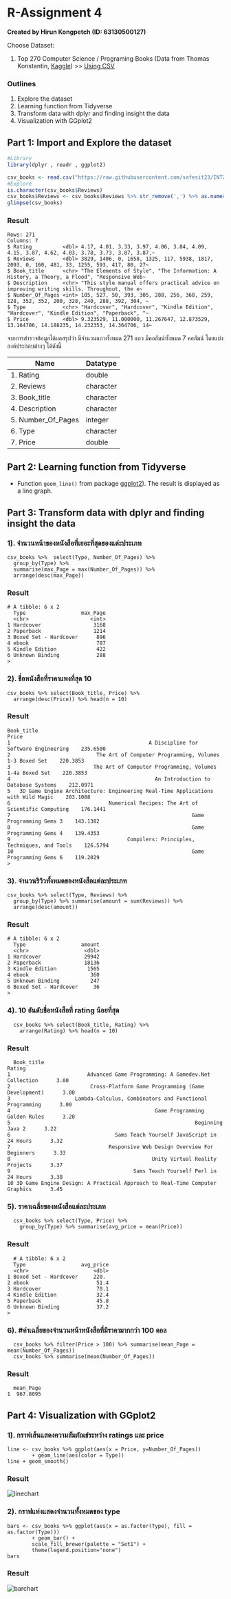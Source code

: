 # R-Assignment 4

**Created by Hirun Kongpetch (ID: 63130500127)**

Choose Dataset:
1. Top 270 Computer Science / Programing Books (Data from Thomas Konstantin, [Kaggle](https://www.kaggle.com/thomaskonstantin/top-270-rated-computer-science-programing-books)) >> [Using CSV](https://raw.githubusercontent.com/safesit23/INT214-Statistics/main/datasets/prog_book.csv)

### Outlines
1. Explore the dataset
2. Learning function from Tidyverse
3. Transform data with dplyr and finding insight the data
4. Visualization with GGplot2

## Part 1: Import and Explore the dataset

```R
#Library
library(dplyr , readr , ggplot2)

csv_books <- read.csv("https://raw.githubusercontent.com/safesit23/INT214-Statistics/main/datasets/prog_book.csv")
#Explore
is.character(csv_books$Reviews)
csv_books$Reviews <- csv_books$Reviews %>% str_remove(',') %>% as.numeric()
glimpse(csv_books)
```

### Result

```{R}
Rows: 271
Columns: 7
$ Rating          <dbl> 4.17, 4.01, 3.33, 3.97, 4.06, 3.84, 4.09, 4.15, 3.87, 4.62, 4.03, 3.78, 3.73, 3.87, 3.87,~
$ Reviews         <dbl> 3829, 1406, 0, 1658, 1325, 117, 5938, 1817, 2093, 0, 160, 481, 33, 1255, 593, 417, 80, 27~
$ Book_title      <chr> "The Elements of Style", "The Information: A History, a Theory, a Flood", "Responsive Web~
$ Description     <chr> "This style manual offers practical advice on improving writing skills. Throughout, the e~
$ Number_Of_Pages <int> 105, 527, 50, 393, 305, 288, 256, 368, 259, 128, 352, 352, 200, 328, 240, 288, 392, 304, ~
$ Type            <chr> "Hardcover", "Hardcover", "Kindle Edition", "Hardcover", "Kindle Edition", "Paperback", "~
$ Price           <dbl> 9.323529, 11.000000, 11.267647, 12.873529, 13.164706, 14.188235, 14.232353, 14.364706, 14~
```

จากการสำรวจข้อมูลได้ผลสรุปว่า มีจำนวนแถวทั้งหมด 271 แถว มีคอลัมน์ทั้งหมด 7 คอลัมน์ โดยแบ่งองค์ประกอบต่างๆ ได้ดังนี้

|      Name       | Datatype|
|-----------------|---------|
|1. Rating          |double   |
|2. Reviews         |character|
|3. Book_title      |character|
|4. Description     |character|
|5. Number_Of_Pages |integer  |
|6. Type            |character|
|7. Price           |double   |

## Part 2: Learning function from Tidyverse
- Function `geom_line()` from package [ggplot2](https://ggplot2.tidyverse.org/reference/geom_path.html?q=geom%20_%20line)). The result is displayed as a line graph.

## Part 3: Transform data with dplyr and finding insight the data

### 1). จำนวนหน้าของหนังสือที่เยอะที่สุดของแต่ะประเภท
```{R}
csv_books %>%  select(Type, Number_Of_Pages) %>% 
  group_by(Type) %>% 
  summarise(max_Page = max(Number_Of_Pages)) %>%
  arrange(desc(max_Page))
```
### Result
```{R}
# A tibble: 6 x 2
  Type                  max_Page
  <chr>                    <int>
1 Hardcover                 3168
2 Paperback                 1214
3 Boxed Set - Hardcover      896
4 ebook                      787
5 Kindle Edition             422
6 Unknown Binding            288
> 
```
### 2). ชื่อหนังสือที่ราคาแพงที่สุด 10
```{R}
csv_books %>% select(Book_title, Price) %>%
  arrange(desc(Price)) %>% head(n = 10)
```
### Result
```{R}
Book_title                                                                               Price                      
1                                             A Discipline for Software Engineering    235.6500
2                            The Art of Computer Programming, Volumes 1-3 Boxed Set    220.3853
3                           The Art of Computer Programming, Volumes 1-4a Boxed Set    220.3853
4                                               An Introduction to Database Systems    212.0971
5   3D Game Engine Architecture: Engineering Real-Time Applications with Wild Magic    203.1088
6                                Numerical Recipes: The Art of Scientific Computing    176.1441
7                                                           Game Programming Gems 3    143.1382
8                                                           Game Programming Gems 4    139.4353
9                                      Compilers: Principles, Techniques, and Tools    126.5794
10                                                          Game Programming Gems 6    119.2029
> 
```

### 3). จำนวนรีวิวทั้งหมดของหนังสือแต่ละประเภท
```{R}
csv_books %>% select(Type, Reviews) %>%
  group_by(Type) %>% summarise(amount = sum(Reviews)) %>%
  arrange(desc(amount))
```
### Result
```{R}
# A tibble: 6 x 2
  Type                  amount
  <chr>                  <dbl>
1 Hardcover              29942
2 Paperback              18136
3 Kindle Edition          1565
4 ebook                    360
5 Unknown Binding          247
6 Boxed Set - Hardcover     36
> 
```

### 4). 10 อันดับชื่อหนังสือที่ rating น้อยที่สุด
```{R}
  csv_books %>% select(Book_title, Rating) %>%
    arrange(Rating) %>% head(n = 10)
```
### Result
```{R}
  Book_title                                                                      Rating
1                         Advanced Game Programming: A Gamedev.Net Collection      3.00
2                          Cross-Platform Game Programming (Game Development)      3.00
3                     Lambda-Calculus, Combinators and Functional Programming      3.00
4                                               Game Programming Golden Rules      3.20
5                                                            Beginning Java 2      3.22
6                                  Sams Teach Yourself JavaScript in 24 Hours      3.32
7                                Responsive Web Design Overview For Beginners      3.33
8                                              Unity Virtual Reality Projects      3.37
9                                        Sams Teach Yourself Perl in 24 Hours      3.38
10 3D Game Engine Design: A Practical Approach to Real-Time Computer Graphics      3.45
```

### 5). ราคาเฉลี่ยของหนังสือแต่ละประเภท
```{R}
  csv_books %>% select(Type, Price) %>%
    group_by(Type) %>% summarise(avg_price = mean(Price))
```
### Result
```{R}
  # A tibble: 6 x 2
  Type                  avg_price
  <chr>                     <dbl>
1 Boxed Set - Hardcover     220. 
2 ebook                      51.4
3 Hardcover                  70.1
4 Kindle Edition             32.4
5 Paperback                  45.8
6 Unknown Binding            37.2
> 
```

### 6). #ค่าเฉลี่ยของจำนวนหน้าหนังสือที่มีราคามากกว่า 100 ดอล
```{R}
  csv_books %>% filter(Price > 100) %>% summarise(mean_Page = mean(Number_Of_Pages))
  csv_books %>% summarise(mean(Number_Of_Pages))
```
### Result
```{R}
  mean_Page
1  967.8095 
```
## Part 4: Visualization with GGplot2

### 1). กราฟเส้นแสดงความสัมภัณธ์ระหว่าง ratings และ price
```{R}
line <- csv_books %>% ggplot(aes(x = Price, y=Number_Of_Pages)) 
        + geom_line(aes(color = Type))
line + geom_smooth()
```
### Result 
![linechart](./linechart.png)

### 2). กราฟแท่งแสดงจำนวนทั้งหมดของ type 
```{R}
bars <- csv_books %>% ggplot(aes(x = as.factor(Type), fill = as.factor(Type))) 
        + geom_bar() +
        scale_fill_brewer(palette = "Set1") +
        theme(legend.position="none")
bars
```

### Result
![barchart](./barchart.png)
